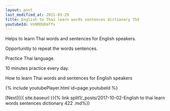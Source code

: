 ```yaml
---
layout: post
last_modified_at: 2021-03-29
title: English to Thai learn words sentences dictionary 754 
youtubeId: Vn9RDUEmffs
---
```

 
 
Helps to learn Thai words and sentences for English speakers.

Opportunitiy to repeat the words sentences. 

Practice Thai language. 
 
10 minutes practice every day. 
 
How to learn Thai words and sentences for English speakers 
 
{% include youtubePlayer.html id=page.youtubeId %}
 
 
[Next]({{ site.baseurl }}{% link  split1/_posts/2017-10-02-English to thai learn words sentences dictionary 422 .md%})
 
